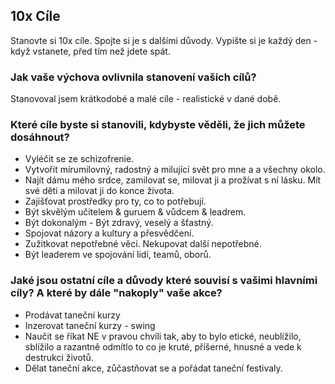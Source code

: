 ## 10x Cíle
Stanovte si 10x cíle.
Spojte si je s dalšími důvody.
Vypište si je každý den - když vstanete, před tím než jdete spát.

### Jak vaše výchova ovlivnila stanovení vašich cílů?
Stanovoval jsem krátkodobé a malé cíle - realistické v dané době.

### Které cíle byste si stanovili, kdybyste věděli, že jich můžete dosáhnout?
 * Vyléčit se ze schizofrenie.
 * Vytvořit mírumilovný, radostný a milující svět pro mne a a všechny okolo.
 * Najít dámu mého srdce, zamilovat se, milovat ji a prožívat s ní lásku. Mít své děti a milovat ji do konce života.
 * Zajišťovat prostředky pro ty, co to potřebují.
 * Být skvělým učitelem & guruem & vůdcem & leadrem.
 * Být dokonalým - Být zdravý, veselý a šťastný.
 * Spojovat názory a kultury a přesvědčení.
 * Zužitkovat nepotřebné věci. Nekupovat další nepotřebné.
 * Být leaderem ve spojování lidí, teamů, oborů.

### Jaké jsou ostatní cíle a důvody které souvisí s vašimi hlavními cíly? A které by dále "nakoply" vaše akce?
 * Prodávat taneční kurzy
 * Inzerovat taneční kurzy - swing
 * Naučit se říkat NE v pravou chvíli tak, aby to bylo etické, neublížilo, 
   sblížilo a razantně odmítlo to co je kruté, příšerné, hnusné a vede 
   k destrukci životů.
 * Dělat taneční akce, zůčastňovat se a pořádat taneční festivaly.
